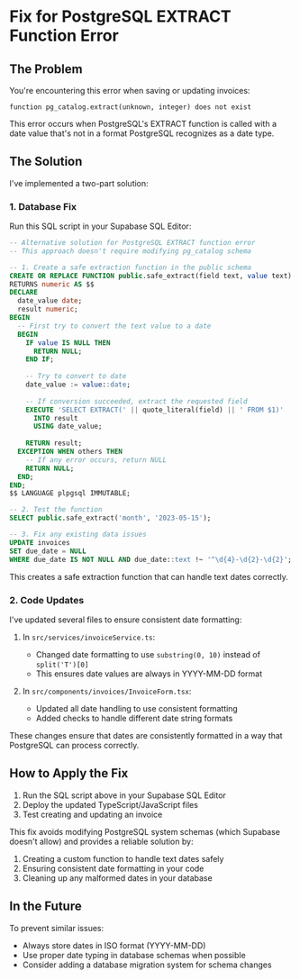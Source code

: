 # Fix for PostgreSQL EXTRACT Function Error

## The Problem

You're encountering this error when saving or updating invoices:
```
function pg_catalog.extract(unknown, integer) does not exist
```

This error occurs when PostgreSQL's EXTRACT function is called with a date value that's not in a format PostgreSQL recognizes as a date type.

## The Solution

I've implemented a two-part solution:

### 1. Database Fix

Run this SQL script in your Supabase SQL Editor:

```sql
-- Alternative solution for PostgreSQL EXTRACT function error
-- This approach doesn't require modifying pg_catalog schema

-- 1. Create a safe extraction function in the public schema
CREATE OR REPLACE FUNCTION public.safe_extract(field text, value text)
RETURNS numeric AS $$
DECLARE
  date_value date;
  result numeric;
BEGIN
  -- First try to convert the text value to a date
  BEGIN
    IF value IS NULL THEN
      RETURN NULL;
    END IF;
    
    -- Try to convert to date
    date_value := value::date;
    
    -- If conversion succeeded, extract the requested field
    EXECUTE 'SELECT EXTRACT(' || quote_literal(field) || ' FROM $1)' 
      INTO result 
      USING date_value;
      
    RETURN result;
  EXCEPTION WHEN others THEN
    -- If any error occurs, return NULL
    RETURN NULL;
  END;
END;
$$ LANGUAGE plpgsql IMMUTABLE;

-- 2. Test the function
SELECT public.safe_extract('month', '2023-05-15');

-- 3. Fix any existing data issues
UPDATE invoices
SET due_date = NULL
WHERE due_date IS NOT NULL AND due_date::text !~ '^\d{4}-\d{2}-\d{2}';
```

This creates a safe extraction function that can handle text dates correctly.

### 2. Code Updates

I've updated several files to ensure consistent date formatting:

1. In `src/services/invoiceService.ts`:
   - Changed date formatting to use `substring(0, 10)` instead of `split('T')[0]`
   - This ensures date values are always in YYYY-MM-DD format

2. In `src/components/invoices/InvoiceForm.tsx`:
   - Updated all date handling to use consistent formatting
   - Added checks to handle different date string formats

These changes ensure that dates are consistently formatted in a way that PostgreSQL can process correctly.

## How to Apply the Fix

1. Run the SQL script above in your Supabase SQL Editor
2. Deploy the updated TypeScript/JavaScript files
3. Test creating and updating an invoice

This fix avoids modifying PostgreSQL system schemas (which Supabase doesn't allow) and provides a reliable solution by:
1. Creating a custom function to handle text dates safely
2. Ensuring consistent date formatting in your code
3. Cleaning up any malformed dates in your database

## In the Future

To prevent similar issues:
- Always store dates in ISO format (YYYY-MM-DD)
- Use proper date typing in database schemas when possible
- Consider adding a database migration system for schema changes
